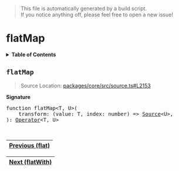 > This file is automatically generated by a build script.<br>If you notice anything off, please feel free to open a new issue!

# flatMap

<details><summary><b>Table of Contents</b></summary><br>

1. [<code>flatMap</code>](#flatMap)</details>

## <a name="flatMap"></a><code>flatMap</code>

> Source Location: [packages\/core\/src\/source.ts#L2153](..\/..\/packages\/core\/src\/source.ts#L2153)

<b>Signature</b>

<pre>function flatMap&lt;T, U&gt;(<br>    transform: (value: T, index: number) =&gt; <a href="../03-api-source/00-Source.md#Source-Interface">Source</a>&lt;U&gt;,<br>): <a href="000-Operator.md#Operator">Operator</a>&lt;T, U&gt;</pre><br>

| [Previous \(flat\)](031-flat.md#readme) |
| --- |

<div align="right">

| [Next \(flatWith\)](033-flatWith.md#readme) |
| --- |
</div>
